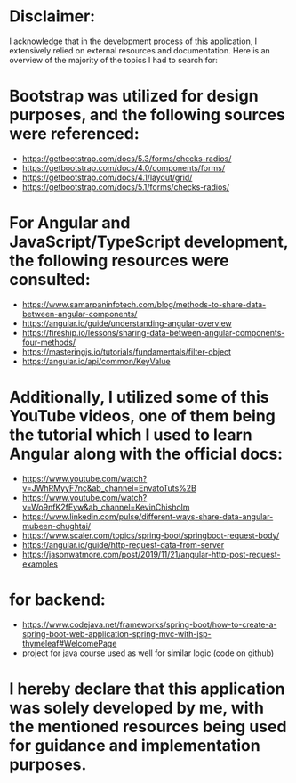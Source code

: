 
# Disclaimer:

I acknowledge that in the development process of this application, I extensively relied on external resources and documentation. Here is an overview of the majority of the topics I had to search for:

# Bootstrap was utilized for design purposes, and the following sources were referenced:

* https://getbootstrap.com/docs/5.3/forms/checks-radios/
* https://getbootstrap.com/docs/4.0/components/forms/
* https://getbootstrap.com/docs/4.1/layout/grid/
* https://getbootstrap.com/docs/5.1/forms/checks-radios/

# For Angular and JavaScript/TypeScript development, the following resources were consulted:

* https://www.samarpaninfotech.com/blog/methods-to-share-data-between-angular-components/
* https://angular.io/guide/understanding-angular-overview
* https://fireship.io/lessons/sharing-data-between-angular-components-four-methods/
* https://masteringjs.io/tutorials/fundamentals/filter-object
* https://angular.io/api/common/KeyValue

# Additionally, I utilized some of this YouTube videos, one of them being the tutorial which I used to learn Angular along with the official docs: 

* https://www.youtube.com/watch?v=JWhRMyyF7nc&ab_channel=EnvatoTuts%2B
* https://www.youtube.com/watch?v=Wo9nfK2fEyw&ab_channel=KevinChisholm
* https://www.linkedin.com/pulse/different-ways-share-data-angular-mubeen-chughtai/
* https://www.scaler.com/topics/spring-boot/springboot-request-body/
* https://angular.io/guide/http-request-data-from-server
* https://jasonwatmore.com/post/2019/11/21/angular-http-post-request-examples

# for backend:

* https://www.codejava.net/frameworks/spring-boot/how-to-create-a-spring-boot-web-application-spring-mvc-with-jsp-thymeleaf#WelcomePage
* project for java course used as well for similar logic (code on github)


# I hereby declare that this application was solely developed by me, with the mentioned resources being used for guidance and implementation purposes.





